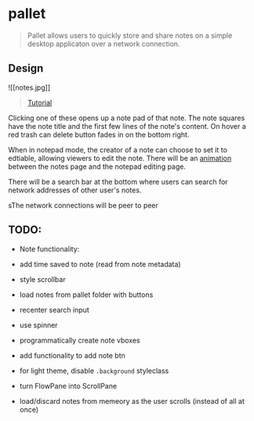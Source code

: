 # pallet

> Pallet allows users to quickly store and share notes on a simple desktop applicaton over a network connection.

## Design

![[notes.jpg]]

> [Tutorial](https://youtu.be/Efo7nIUF2JY)

Clicking one of these opens up a note pad of that note. The note squares have the note title and the first few lines of the note's content. On hover a red trash can delete button fades in on the bottom right.

When in notepad mode, the creator of a note can choose to set it to edtiable, allowing viewers to edit the note. There will be an [animation](https://youtu.be/cqskg3DYH8g) between the notes page and the notepad editing page.

There will be a search bar at the bottom where users can search for network addresses of other user's notes.

sThe network connections will be peer to peer

## TODO:

- Note functionality:
- add time saved to note (read from note metadata)
- style scrollbar
- load notes from pallet folder with buttons
- recenter search input
- use spinner

- programmatically create note vboxes
- add functionality to add note btn
- for light theme, disable `.background` styleclass

- turn FlowPane into ScrollPane
- load/discard notes from memeory as the user scrolls (instead of all at once)
